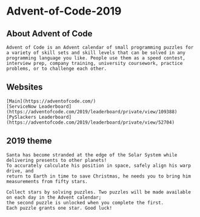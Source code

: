 # Advent-of-Code-2019

## About Advent of Code

    Advent of Code is an Advent calendar of small programming puzzles for a variety of skill sets and skill levels that can be solved in any programming language you like. People use them as a speed contest, interview prep, company training, university coursework, practice problems, or to challenge each other.

## Websites

    [Main](https://adventofcode.com/)
    [ServiceNow Leaderboard](https://adventofcode.com/2019/leaderboard/private/view/109388)
    [PySlackers Leaderboard](https://adventofcode.com/2019/leaderboard/private/view/52704)

## 2019 theme

    Santa has become stranded at the edge of the Solar System while delivering presents to other planets! 
    To accurately calculate his position in space, safely align his warp drive, and 
    return to Earth in time to save Christmas, he needs you to bring him measurements from fifty stars.

    Collect stars by solving puzzles. Two puzzles will be made available on each day in the Advent calendar; 
    the second puzzle is unlocked when you complete the first. 
    Each puzzle grants one star. Good luck!
